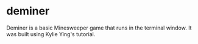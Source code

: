 # deminer
Deminer is a basic Minesweeper game that runs in the terminal window. It was built using Kylie Ying's tutorial.

